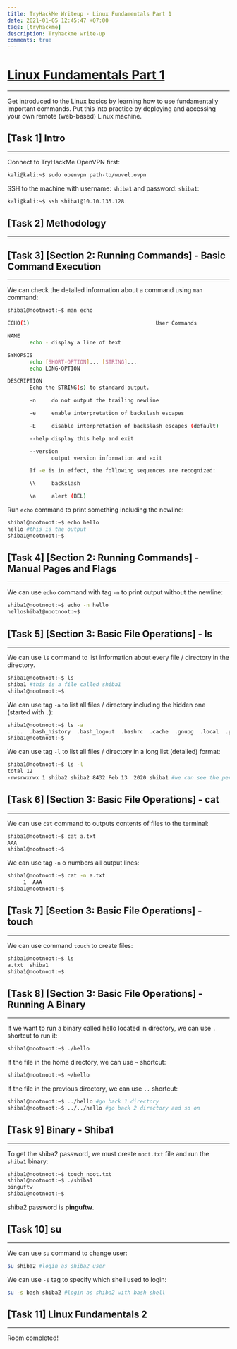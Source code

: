 ```yaml
---
title: TryHackMe Writeup - Linux Fundamentals Part 1
date: 2021-01-05 12:45:47 +07:00
tags: [tryhackme]
description: Tryhackme write-up
comments: true
---
```


# [Linux Fundamentals Part 1](https://tryhackme.com/room/linux1)
---
Get introduced to the Linux basics by learning how to use fundamentally important commands. Put this into practice by deploying and accessing your own remote (web-based) Linux machine.

## [Task 1] Intro
---
Connect to TryHackMe OpenVPN first:
```bash
kali@kali:~$ sudo openvpn path-to/wuvel.ovpn
```

SSH to the machine with username: `shiba1` and password: `shiba1`:
```bash
kali@kali:~$ ssh shiba1@10.10.135.128
```

## [Task 2] Methodology
---

## [Task 3] [Section 2: Running Commands] - Basic Command Execution
---
We can check the detailed information about a command using `man` command:
```bash
shiba1@nootnoot:~$ man echo

ECHO(1)                                        User Commands                                        ECHO(1)

NAME
       echo - display a line of text

SYNOPSIS
       echo [SHORT-OPTION]... [STRING]...
       echo LONG-OPTION

DESCRIPTION
       Echo the STRING(s) to standard output.

       -n     do not output the trailing newline

       -e     enable interpretation of backslash escapes

       -E     disable interpretation of backslash escapes (default)

       --help display this help and exit

       --version
              output version information and exit

       If -e is in effect, the following sequences are recognized:

       \\     backslash

       \a     alert (BEL)
```

Run `echo` command to print something including the newline:
```bash
shiba1@nootnoot:~$ echo hello
hello #this is the output
shiba1@nootnoot:~$
```
## [Task 4] [Section 2: Running Commands] - Manual Pages and Flags
---
We can use `echo` command with tag `-n` to print output without the newline:
```bash
shiba1@nootnoot:~$ echo -n hello
helloshiba1@nootnoot:~$
```

## [Task 5] [Section 3: Basic File Operations] - ls
---
We can use `ls` command to list information about every file / directory in the directory.
```bash
shiba1@nootnoot:~$ ls
shiba1 #this is a file called shiba1
shiba1@nootnoot:~$
```

We can use tag `-a` to list all files / directory including the hidden one (started with `.`):
```bash
shiba1@nootnoot:~$ ls -a
.  ..  .bash_history  .bash_logout  .bashrc  .cache  .gnupg  .local  .profile  shiba1
shiba1@nootnoot:~$ 
```

We can use tag `-l` to list all files / directory in a long list (detailed) format:
```bash
shiba1@nootnoot:~$ ls -l
total 12
-rwsrwxrwx 1 shiba2 shiba2 8432 Feb 13  2020 shiba1 #we can see the permissions, owner, group, etc.
```

## [Task 6] [Section 3: Basic File Operations] - cat
---
We can use `cat` command to outputs contents of files to the terminal:
```bash
shiba1@nootnoot:~$ cat a.txt 
AAA
shiba1@nootnoot:~$
```

We can use tag `-n` o numbers all output lines:
```bash
shiba1@nootnoot:~$ cat -n a.txt 
     1  AAA
shiba1@nootnoot:~$
```

## [Task 7] [Section 3: Basic File Operations] - touch
---
We can use command `touch` to create files:
```bash
shiba1@nootnoot:~$ ls
a.txt  shiba1
shiba1@nootnoot:~$
```

## [Task 8] [Section 3: Basic File Operations] - Running A Binary
---
If we want to run a binary called hello located in directory, we can use `.` shortcut to run it:
```bash
shiba1@nootnoot:~$ ./hello
```

If the file in the home directory, we can use `~` shortcut:
```bash
shiba1@nootnoot:~$ ~/hello
```

If the file in the previous directory, we can use `..` shortcut:
```bash
shiba1@nootnoot:~$ ../hello #go back 1 directory
shiba1@nootnoot:~$ ../../hello #go back 2 directory and so on
```

## [Task 9] Binary - Shiba1
---
To get the shiba2 password, we must create `noot.txt` file and run the `shiba1` binary:
```bash
shiba1@nootnoot:~$ touch noot.txt
shiba1@nootnoot:~$ ./shiba1 
pinguftw
shiba1@nootnoot:~$
```
shiba2 password is **pinguftw**.

## [Task 10] su
---
We can use `su` command to change user:
```bash
su shiba2 #login as shiba2 user
```

We can use `-s` tag to specify which shell used to login:
```bash
su -s bash shiba2 #login as shiba2 with bash shell
```

## [Task 11] Linux Fundamentals 2
---
Room completed! 